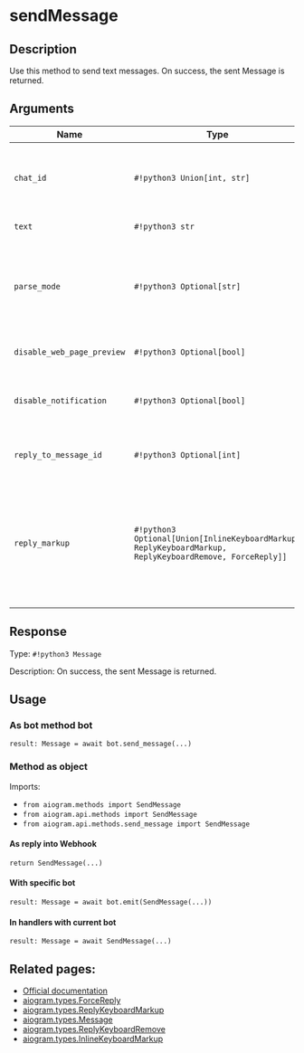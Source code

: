 # sendMessage

## Description

Use this method to send text messages. On success, the sent Message is returned.


## Arguments

| Name | Type | Description |
| - | - | - |
| `chat_id` | `#!python3 Union[int, str]` | Unique identifier for the target chat or username of the target channel (in the format @channelusername) |
| `text` | `#!python3 str` | Text of the message to be sent |
| `parse_mode` | `#!python3 Optional[str]` | Optional. Send Markdown or HTML, if you want Telegram apps to show bold, italic, fixed-width text or inline URLs in your bot's message. |
| `disable_web_page_preview` | `#!python3 Optional[bool]` | Optional. Disables link previews for links in this message |
| `disable_notification` | `#!python3 Optional[bool]` | Optional. Sends the message silently. Users will receive a notification with no sound. |
| `reply_to_message_id` | `#!python3 Optional[int]` | Optional. If the message is a reply, ID of the original message |
| `reply_markup` | `#!python3 Optional[Union[InlineKeyboardMarkup, ReplyKeyboardMarkup, ReplyKeyboardRemove, ForceReply]]` | Optional. Additional interface options. A JSON-serialized object for an inline keyboard, custom reply keyboard, instructions to remove reply keyboard or to force a reply from the user. |



## Response

Type: `#!python3 Message`

Description: On success, the sent Message is returned.


## Usage


### As bot method bot

```python3
result: Message = await bot.send_message(...)
```

### Method as object

Imports:

- `from aiogram.methods import SendMessage`
- `from aiogram.api.methods import SendMessage`
- `from aiogram.api.methods.send_message import SendMessage`

#### As reply into Webhook
```python3
return SendMessage(...)
```

#### With specific bot
```python3
result: Message = await bot.emit(SendMessage(...))
```

#### In handlers with current bot
```python3
result: Message = await SendMessage(...)
```


## Related pages:

- [Official documentation](https://core.telegram.org/bots/api#sendmessage)
- [aiogram.types.ForceReply](../types/force_reply.md)
- [aiogram.types.ReplyKeyboardMarkup](../types/reply_keyboard_markup.md)
- [aiogram.types.Message](../types/message.md)
- [aiogram.types.ReplyKeyboardRemove](../types/reply_keyboard_remove.md)
- [aiogram.types.InlineKeyboardMarkup](../types/inline_keyboard_markup.md)
